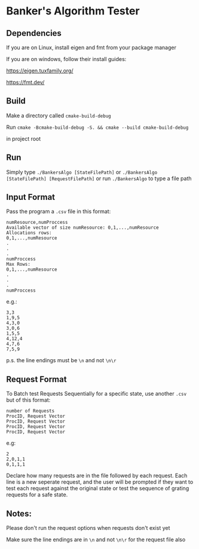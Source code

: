 # Banker's Algorithm Tester
## Dependencies
If you are on Linux, install eigen and fmt from your package manager

If you are on windows, follow their install guides:

https://eigen.tuxfamily.org/

https://fmt.dev/

## Build
Make a directory called `cmake-build-debug`

Run `cmake -Bcmake-build-debug -S. && cmake --build cmake-build-debug` 

in project root

## Run
Simply type `./BankersAlgo [StateFilePath]`
or          `./BankersAlgo [StateFilePath] [RequestFilePath]`
or run `./BankersAlgo` to type a file path

## Input Format
Pass the program a `.csv` file in this format:
```
numResource,numProccess
Available vector of size numResource: 0,1,...,numResource
Allocations rows:
0,1,...,numResource
.
.
.
numProccess
Max Rows:
0,1,...,numResource
.
.
.
numProccess
```
e.g.:

```
3,3
1,9,5
4,3,0
3,0,6
1,5,5
4,12,4
4,7,6
7,5,9
```

p.s. the line endings must be `\n` and not `\n\r`

## Request Format 
To Batch test Requests Sequentially for a specific state, use another `.csv` but of this format:

```
number of Requests
ProcID, Request Vector
ProcID, Request Vector
ProcID, Request Vector
ProcID, Request Vector
```
e.g:

```
2
2,0,1,1
0,1,1,1
```

Declare how many requests are in the file followed by each request. Each line is a new seperate request, and the user will be prompted if they want to test each request against the original state or test the sequence of grating requests for a safe state.

## Notes:
Please don't run the request options when requests don't exist yet

Make sure the line endings are in `\n` and not `\n\r` for the request file also
